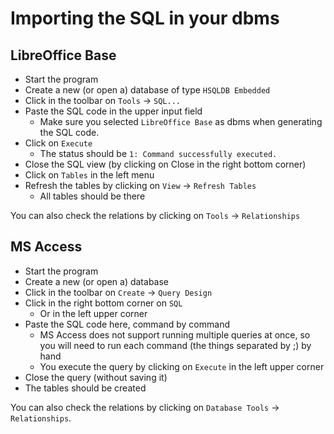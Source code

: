 # Importing the SQL in your dbms

## LibreOffice Base

- Start the program
- Create a new (or open a) database of type `HSQLDB Embedded`
- Click in the toolbar on `Tools` -> `SQL...`
- Paste the SQL code in the upper input field
  - Make sure you selected `LibreOffice Base` as dbms when generating the SQL code.
- Click on `Execute`
  - The status should be `1: Command successfully executed.`
- Close the SQL view (by clicking on Close in the right bottom corner)
- Click on `Tables` in the left menu
- Refresh the tables by clicking on `View` -> `Refresh Tables`
  - All tables should be there

You can also check the relations by clicking on `Tools` -> `Relationships`

## MS Access

- Start the program
- Create a new (or open a) database
- Click in the toolbar on `Create` -> `Query Design`
- Click in the right bottom corner on `SQL`
  - Or in the left upper corner
- Paste the SQL code here, command by command
  - MS Access does not support running multiple queries at once, so you will need to run each command (the things separated by ;) by hand
  - You execute the query by clicking on `Execute` in the left upper corner
- Close the query (without saving it)
- The tables should be created

You can also check the relations by clicking on `Database Tools` -> `Relationships`.
